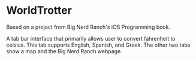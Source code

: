 # WorldTrotter

Based on a project from Big Nerd Ranch's iOS Programming book.

A tab bar interface that primarily allows user to convert fahrenheit to celsius. This tab supports English, Spanish, and Greek. The other two tabs show a map and the Big Nerd Ranch webpage.
